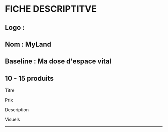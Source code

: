 # FICHE DESCRIPTITVE

## Logo :

## Nom : MyLand

## Baseline : Ma dose d'espace vital

## 10 - 15 produits
Titre

Prix

Description

Visuels

---
